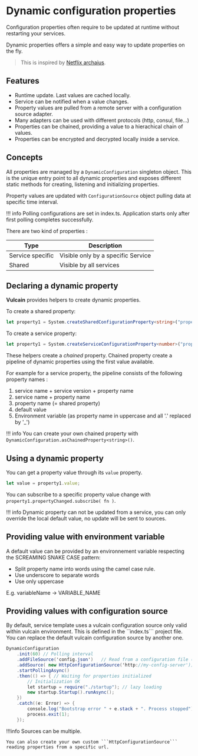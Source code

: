 # Dynamic configuration properties

Configuration properties often require to be updated at runtime without restarting your services.

Dynamic properties offers a simple and easy way to update properties on the fly.

> This is inspired by [Netflix archaius](http://github.com/netflix/archaius).

## Features

* Runtime update. Last values are cached locally.
* Service can be notified when a value changes.
* Property values are pulled from a remote server with a configuration source adapter.
* Many adapters can be used with different protocols (http, consul, file...)
* Properties can be chained, providing a value to a hierachical chain of values.
* Properties can be encrypted and decrypted locally inside a service.

## Concepts

All properties are managed by a `DynamicConfiguration` singleton object.
This is the unique entry point to all dynamic properties and exposes different static methods for creating, listening and initializing properties.

Property values are updated with `ConfigurationSource` object pulling data at specific time interval.

!!! info
    Polling configurations are set in index.ts. Application starts only after first polling completes successfully.

There are two kind of properties :

| Type | Description |
|-----|-----|
| Service specific | Visible only by a specific Service |
| Shared | Visible by all services |

## Declaring a dynamic property

**Vulcain** provides helpers to create dynamic properties.

To create a shared property:

```ts
let property1 = System.createSharedConfigurationProperty<string>("property-name", "default value");
```

To create a service property:

```ts
let property1 = System.createServiceConfigurationProperty<number>("property-name", 0);
```

These helpers create a *chained* property. Chained property create a pipeline of dynamic properties using the first value
available.

For example for a service property, the pipeline consists of the following property names :

1. service name + service version + property name
1. service name + property name
1. property name (= shared property)
1. default value
1. Environment variable (as property name in uppercase and all '.' replaced by '_')

!!! info
    You can create your own chained property with ```DynamicConfiguration.asChainedProperty<string>()```.

## Using a dynamic property

You can get a property value through its ```value``` property.

```ts
let value = property1.value;
```

You can subscribe to a specific property value change with ```property1.propertyChanged.subscribe( fn )```.

!!! info
    Dynamic property can not be updated from a service, you can only override the local default value, no update
    will be sent to sources.

## Providing value with environment variable

A default value can be provided by an environnement variable respecting the SCREAMING SNAKE CASE pattern:

* Split property name into words using the camel case rule.
* Use underscore to separate words
* Use only uppercase

E.g. variableName -> VARIABLE_NAME

## Providing values with configuration source

By default, service template uses a vulcain configuration source only valid within vulcain environment.
This is defined in the ``ìndex.ts``` project file. You can replace the default vulcain configuration source by another one.

```csharp
DynamicConfiguration
    .init(60) // Polling interval
    .addFileSource('config.json')   // Read from a configuration file (once)
    .addSource( new HttpConfigurationSource('http://my-config-server'))
    .startPollingAsync()
    .then(() => { // Waiting for properties initialized
        // Initialization OK
        let startup = require("./startup"); // lazy loading
        new startup.Startup().runAsync();
    })
    .catch((e: Error) => {
        console.log("Bootstrap error " + e.stack + ". Process stopped");
        process.exit(1);
    });
```

!!!info
    Sources can be multiple.

    You can also create your own custom ```HttpConfigurationSource``` reading properties from a specific url.
